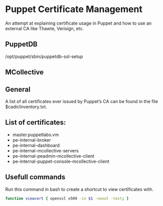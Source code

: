 # Puppet Certificate Management
An attempt at explaining certificate usage in Puppet and how to use an external CA like Thawte, Verisign, etc.

## PuppetDB
/opt/puppet/sbin/puppetdb-ssl-setup

## MCollective

## General
A list of all certificates ever issued by Puppet’s CA can be found in the file $cadir/inventory.txt.


## List of certificates:
* master.puppetlabs.vm
* pe-internal-broker
* pe-internal-dashboard
* pe-internal-mcollective-servers
* pe-internal-peadmin-mcollective-client
* pe-internal-puppet-console-mcollective-client

## Usefull commands
Run this command in bash to create a shortcut to view certificates with.
```bash
function viewcert { openssl x509 -in $1 -noout -text; }
```
